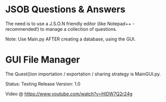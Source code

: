 # JSOB Questions & Answers

The need is to use a J.S.O.N friendly editor (like Notepad++ - recommended!) to manage a collection of questions.

Note: Use Main.py AFTER creating a database, using the GUI. 

# GUI File Manager
The Quest()ion importation / exportation / sharing strategy is MainGUI.py.

Status: Testing Release
Version: 1.0

Video @ https://www.youtube.com/watch?v=HIDW7Q2r24g
